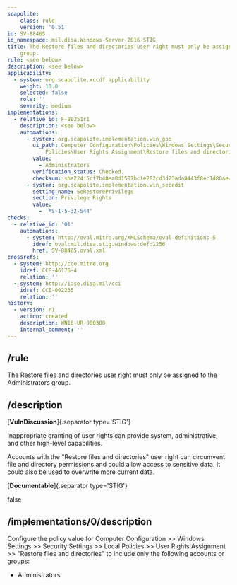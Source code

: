 ```yaml
---
scapolite:
    class: rule
    version: '0.51'
id: SV-88465
id_namespace: mil.disa.Windows-Server-2016-STIG
title: The Restore files and directories user right must only be assigned to the Administrators
    group.
rule: <see below>
description: <see below>
applicability:
  - system: org.scapolite.xccdf.applicability
    weight: 10.0
    selected: false
    role: ''
    severity: medium
implementations:
  - relative_id: F-80251r1
    description: <see below>
    automations:
      - system: org.scapolite.implementation.win_gpo
        ui_path: Computer Configuration\Policies\Windows Settings\Security Settings\Local
            Policies\User Rights Assignment\Restore files and directories
        value:
          - Administrators
        verification_status: Checked.
        checksum: sha224:5cf7b48ea8d1587bc1e282cd3d23ada0443f8ec1d80aecd57e79791c
      - system: org.scapolite.implementation.win_secedit
        setting_name: SeRestorePrivilege
        section: Privilege Rights
        value:
          - '*S-1-5-32-544'
checks:
  - relative_id: '01'
    automations:
      - system: http://oval.mitre.org/XMLSchema/oval-definitions-5
        idref: oval:mil.disa.stig.windows:def:1256
        href: SV-88465.oval.xml
crossrefs:
  - system: http://cce.mitre.org
    idref: CCE-46176-4
    relation: ''
  - system: http://iase.disa.mil/cci
    idref: CCI-002235
    relation: ''
history:
  - version: r1
    action: created
    description: WN16-UR-000300
    internal_comment: ''
---
```



## /rule

The Restore files and directories user right must only be assigned to the Administrators group.

## /description

[**VulnDiscussion**]{.separator type='STIG'}

Inappropriate granting of user rights can provide system, administrative, and other high-level capabilities.

Accounts with the "Restore files and directories" user right can circumvent file and directory permissions and could allow access to sensitive data. It could also be used to overwrite more current data.

[**Documentable**]{.separator type='STIG'}

false

## /implementations/0/description

Configure the policy value for Computer Configuration >> Windows Settings >> Security Settings >> Local Policies >> User Rights Assignment >> "Restore files and directories" to include only the following accounts or groups:

- Administrators

